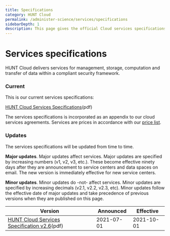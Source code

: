 ```yaml
---
title: Specifications
category: HUNT Cloud
permalink: /administer-science/services/specifications
sidebarDepth: 1
description: This page gives the official Cloud services specifications.
---
```


# Services specifications

HUNT Cloud delivers services for management, storage, computation and transfer of data within a compliant security framework.

### Current 

This is our current services specifications:

[HUNT Cloud Services Specifications](https://assets.hdc.ntnu.no/assets/services/hunt-cloud-services-specifications-2-6.pdf)(pdf)

The services specifications is incorporated as an appendix to our cloud services agreements. Services are prices in accordance with our [price list](/prices/pricelist).

### Updates

The services specifications will be updated from time to time. 

**Major updates**. Major updates affect services. Major updates are specified by increasing numbers (v1, v2, v3, etc.). These become effective ninety days after they are announcement to service centers and data spaces on email. The new version is immediately effective for new service centers. 

**Minor updates**. Minor updates do -not- affect services. Minor updates are specified by increasing decimals (v2.1, v2.2, v2.3, etc). Minor updates follow the effective date of major updates and take precedence of previous versions when they are published on this page.

| **Version** | **Announced** | **Effective** |
| - | - | - |
| [HUNT Cloud Services Specification v2.6](https://assets.hdc.ntnu.no/assets/services/hunt-cloud-services-specifications-2-6.pdf)(pdf) | 2021-07-01 | 2021-10-01 |

